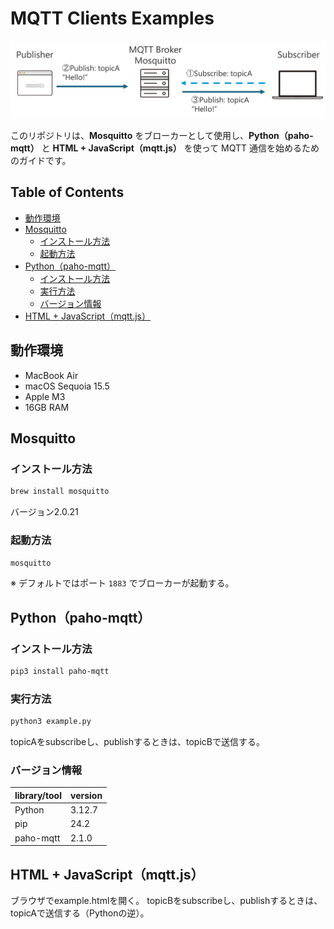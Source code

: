 # MQTT Clients Examples
![mqtt-image](https://github.com/kobayashiry0/mqtt-clients-examples/blob/main/images/mqttexample.png)

このリポジトリは、**Mosquitto** をブローカーとして使用し、**Python（paho-mqtt）** と **HTML + JavaScript（mqtt.js）** を使って MQTT 通信を始めるためのガイドです。

## Table of Contents

- [動作環境](#動作環境)
- [Mosquitto](#mosquitto)
  - [インストール方法](#インストール方法)
  - [起動方法](#起動方法)
- [Python（paho-mqtt）](#pythonpaho-mqtt)
  - [インストール方法](#インストール方法-1)
  - [実行方法](#実行方法)
  - [バージョン情報](#バージョン情報)
- [HTML + JavaScript（mqtt.js）](#html--javascriptmqttjs)

## 動作環境

- MacBook Air
- macOS Sequoia 15.5
- Apple M3  
- 16GB RAM  

## Mosquitto

### インストール方法

```zsh
brew install mosquitto
````
バージョン2.0.21

### 起動方法

```zsh
mosquitto
```

※ デフォルトではポート `1883` でブローカーが起動する。

## Python（paho-mqtt）

### インストール方法

```zsh
pip3 install paho-mqtt
```

### 実行方法
```zsh
python3 example.py
```
topicAをsubscribeし、publishするときは、topicBで送信する。

### バージョン情報

| library/tool | version  |
| --------- | ------ |
| Python    | 3.12.7 |
| pip       | 24.2   |
| paho-mqtt | 2.1.0  |

## HTML + JavaScript（mqtt.js）
ブラウザでexample.htmlを開く。
topicBをsubscribeし、publishするときは、topicAで送信する（Pythonの逆）。
